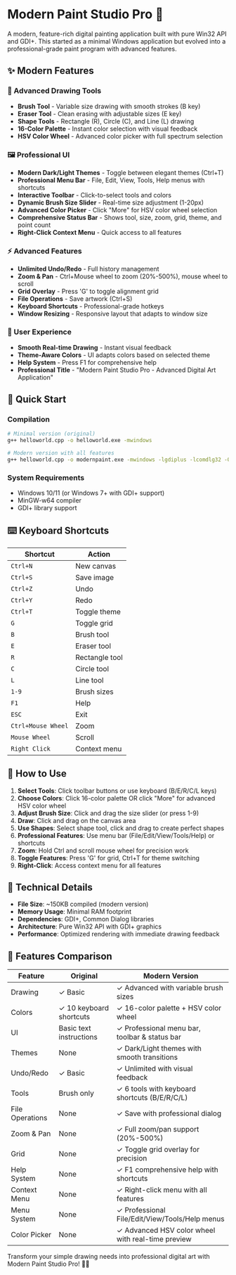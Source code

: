 # Modern Paint Studio Pro 🎨

A modern, feature-rich digital painting application built with pure Win32 API and GDI+. This started as a minimal Windows application but evolved into a professional-grade paint program with advanced features.

## ✨ Modern Features

### 🎨 Advanced Drawing Tools
- **Brush Tool** - Variable size drawing with smooth strokes (B key)
- **Eraser Tool** - Clean erasing with adjustable sizes (E key)
- **Shape Tools** - Rectangle (R), Circle (C), and Line (L) drawing
- **16-Color Palette** - Instant color selection with visual feedback
- **HSV Color Wheel** - Advanced color picker with full spectrum selection

### 🖼️ Professional UI
- **Modern Dark/Light Themes** - Toggle between elegant themes (Ctrl+T)
- **Professional Menu Bar** - File, Edit, View, Tools, Help menus with shortcuts
- **Interactive Toolbar** - Click-to-select tools and colors
- **Dynamic Brush Size Slider** - Real-time size adjustment (1-20px)
- **Advanced Color Picker** - Click "More" for HSV color wheel selection
- **Comprehensive Status Bar** - Shows tool, size, zoom, grid, theme, and point count
- **Right-Click Context Menu** - Quick access to all features

### ⚡ Advanced Features
- **Unlimited Undo/Redo** - Full history management
- **Zoom & Pan** - Ctrl+Mouse wheel to zoom (20%-500%), mouse wheel to scroll
- **Grid Overlay** - Press 'G' to toggle alignment grid
- **File Operations** - Save artwork (Ctrl+S)
- **Keyboard Shortcuts** - Professional-grade hotkeys
- **Window Resizing** - Responsive layout that adapts to window size

### 🎯 User Experience
- **Smooth Real-time Drawing** - Instant visual feedback
- **Theme-Aware Colors** - UI adapts colors based on selected theme
- **Help System** - Press F1 for comprehensive help
- **Professional Title** - "Modern Paint Studio Pro - Advanced Digital Art Application"

## 🚀 Quick Start

### Compilation
```bash
# Minimal version (original)
g++ helloworld.cpp -o helloworld.exe -mwindows

# Modern version with all features
g++ helloworld.cpp -o modernpaint.exe -mwindows -lgdiplus -lcomdlg32 -O2
```

### System Requirements
- Windows 10/11 (or Windows 7+ with GDI+ support)
- MinGW-w64 compiler
- GDI+ library support

## ⌨️ Keyboard Shortcuts

| Shortcut | Action |
|----------|--------|
| `Ctrl+N` | New canvas |
| `Ctrl+S` | Save image |
| `Ctrl+Z` | Undo |
| `Ctrl+Y` | Redo |
| `Ctrl+T` | Toggle theme |
| `G` | Toggle grid |
| `B` | Brush tool |
| `E` | Eraser tool |
| `R` | Rectangle tool |
| `C` | Circle tool |
| `L` | Line tool |
| `1-9` | Brush sizes |
| `F1` | Help |
| `ESC` | Exit |
| `Ctrl+Mouse Wheel` | Zoom |
| `Mouse Wheel` | Scroll |
| `Right Click` | Context menu |

## 🎨 How to Use

1. **Select Tools**: Click toolbar buttons or use keyboard (B/E/R/C/L keys)
2. **Choose Colors**: Click 16-color palette OR click "More" for advanced HSV color wheel
3. **Adjust Brush Size**: Click and drag the size slider (or press 1-9)
4. **Draw**: Click and drag on the canvas area
5. **Use Shapes**: Select shape tool, click and drag to create perfect shapes
6. **Professional Features**: Use menu bar (File/Edit/View/Tools/Help) or shortcuts
7. **Zoom**: Hold Ctrl and scroll mouse wheel for precision work
8. **Toggle Features**: Press 'G' for grid, Ctrl+T for theme switching
9. **Right-Click**: Access context menu for all features

## 📏 Technical Details

- **File Size**: ~150KB compiled (modern version)
- **Memory Usage**: Minimal RAM footprint
- **Dependencies**: GDI+, Common Dialog libraries
- **Architecture**: Pure Win32 API with GDI+ graphics
- **Performance**: Optimized rendering with immediate drawing feedback

## 🎯 Features Comparison

| Feature | Original | Modern Version |
|---------|----------|----------------|
| Drawing | ✓ Basic | ✓ Advanced with variable brush sizes |
| Colors | ✓ 10 keyboard shortcuts | ✓ 16-color palette + HSV color wheel |
| UI | Basic text instructions | ✓ Professional menu bar, toolbar & status bar |
| Themes | None | ✓ Dark/Light themes with smooth transitions |
| Undo/Redo | ✓ Basic | ✓ Unlimited with visual feedback |
| Tools | Brush only | ✓ 6 tools with keyboard shortcuts (B/E/R/C/L) |
| File Operations | None | ✓ Save with professional dialog |
| Zoom & Pan | None | ✓ Full zoom/pan support (20%-500%) |
| Grid | None | ✓ Toggle grid overlay for precision |
| Help System | None | ✓ F1 comprehensive help with shortcuts |
| Context Menu | None | ✓ Right-click menu with all features |
| Menu System | None | ✓ Professional File/Edit/View/Tools/Help menus |
| Color Picker | None | ✓ Advanced HSV color wheel with real-time preview |

Transform your simple drawing needs into professional digital art with Modern Paint Studio Pro! 🎨✨